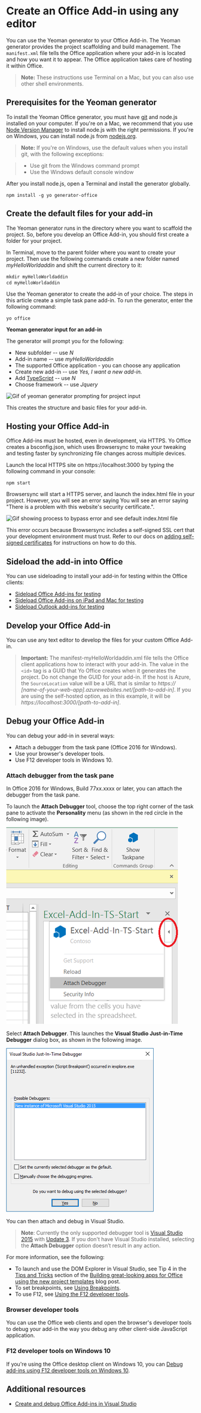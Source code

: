 
# Create an Office Add-in using any editor

You can use the Yeoman generator to your Office Add-in. The Yeoman generator provides the project scaffolding and build management. The  `manifest.xml` file tells the Office application where your add-in is located and how you want it to appear. The Office application takes care of hosting it within Office.

 >**Note:** These instructions use Terminal on a Mac, but you can also use other shell environments. 


## Prerequisites for the Yeoman generator

To install the Yeoman Office generator, you must have [git](https://git-scm.com/downloads) and node.js installed on your computer. If you're on a Mac, we recommend that you use [Node Version Manager](https://github.com/creationix/nvm) to install node.js with the right permissions. If you're on Windows, you can install node.js from [nodejs.org](https://nodejs.org/en/).

>**Note:** If you're on Windows, use the default values when you install git, with the following exceptions:

>- Use git from the Windows command prompt
>- Use the Windows default console window

After you install node.js, open a Terminal and install the generator globally.

```
npm install -g yo generator-office
```


## Create the default files for your add-in

The Yeoman generator runs in the directory where you want to scaffold the project. So, before you develop an Office Add-in, you should first create a folder for your project.

In Terminal, move to the parent folder where you want to create your project. Then use the following commands create a new folder named  _myHelloWorldaddin_ and shift the current directory to it:




```
mkdir myHelloWorldaddin
cd myHelloWorldaddin
```

Use the Yeoman generator to create the add-in of your choice. The steps in this article create a simple task pane add-in. To run the generator, enter the following command:




```
yo office
```

**Yeoman generator input for an add-in**

The generator will prompt you for the following: 


- New subfolder -- use _N_
- Add-in name -- use  _myHelloWorldaddin_ 
- The supported Office application - you can choose any application
- Create new add-in -- use _Yes, I want a new add-in._
- Add [TypeScript](https://www.typescriptlang.org/) -- use _N_
- Choose framework -- use _Jquery_


![Gif of yeoman generator prompting for project input](https://github.com/OfficeDev/generator-office/blob/master/src/docs/assets/gettingstarted-fast.gif)

This creates the structure and basic files for your add-in.


## Hosting your Office Add-in

Office Add-ins must be hosted, even in development, via HTTPS. Yo Office creates a bsconfig.json, which uses Browsersync to make your tweaking and testing faster by synchronizing file changes across multiple devices. 

Launch the local HTTPS site on https://localhost:3000 by typing the following command in your console:


```
npm start
```

Browsersync will start a HTTPS server, and launch the index.html file in your project. However, you will see an error saying You will see an error saying "There is a problem with this website's security certificate.".


![Gif showing process to bypass error and see default index.html file](https://github.com/OfficeDev/generator-office/blob/master/src/docs/assets/ssl-chrome-bypass.gif)

This error occurs because Browsersync includes a self-signed SSL cert that your development environment must trust. Refer to our docs on [adding self-signed certificates](https://github.com/OfficeDev/generator-office/blob/master/src/docs/ssl.md) for instructions on how to do this.

## Sideload the add-in into Office

You can use sideloading to install your add-in for testing within the Office clients:

- [Sideload Office Add-ins for testing](../testing/create-a-network-shared-folder-catalog-for-task-pane-and-content-add-ins.md)
- [Sideload Office Add-ins on iPad and Mac for testing](../testing/sideload-an-office-add-in-on-ipad-and-mac.md)   
- [Sideload Outlook add-ins for testing](../outlook/testing-and-tips.md)

## Develop your Office Add-in

You can use any text editor to develop the files for your custom Office Add-in.

> **Important:**  The manifest-myHelloWorldaddin.xml file tells the Office client applications how to interact with your add-in. The value in the  `<id>` tag is a GUID that Yo Office creates when it generates the project. Do not change the GUID for your add-in. If the host is Azure, the `SourceLocation` value will be a URL that is similar to _https:// [name-of-your-web-app].azurewebsites.net/[path-to-add-in]_. If you are using the self-hosted option, as in this example, it will be _https://localhost:3000/[path-to-add-in]_.


## Debug your Office Add-in

You can debug your add-in in several ways:

- Attach a debugger from the task pane (Office 2016 for Windows).
- Use your browser's developer tools.
- Use F12 developer tools in Windows 10.

### Attach debugger from the task pane

In Office 2016 for Windows, Build 77xx.xxxx or later, you can attach the debugger from the task pane. 

To launch the **Attach Debugger** tool, choose the top right corner of the task pane to activate the **Personality** menu (as shown in the red circle in the following image).   

![Screenshot of Attach Debugger menu](../../images/attach-debugger.png)

Select **Attach Debugger**. This launches the **Visual Studio Just-in-Time Debugger** dialog box, as shown in the following image. 

![Screenshot of Visual Studio JIT Debugger dialog](../../images/visual-studio-debugger.png)

You can then attach and debug in Visual Studio.   

  >  **Note**:  Currently the only supported debugger tool is [Visual Studio 2015](https://www.visualstudio.com/downloads/) with [Update 3](https://msdn.microsoft.com/en-us/library/mt752379.aspx). If you don't have Visual Studio installed, selecting the **Attach Debugger** option doesn’t result in any action.  
  
For more information, see the following:

-	To launch and use the DOM Explorer in Visual Studio, see Tip 4 in the [Tips and Tricks](https://blogs.msdn.microsoft.com/officeapps/2013/04/16/building-great-looking-apps-for-office-using-the-new-project-templates/#tips_tricks) section of the [Building great-looking apps for Office using the new project templates](https://blogs.msdn.microsoft.com/officeapps/2013/04/16/building-great-looking-apps-for-office-using-the-new-project-templates) blog post.
-	To set breakpoints, see [Using Breakpoints](https://msdn.microsoft.com/en-US/library/5557y8b4.aspx).
-	To use F12, see [Using the F12 developer tools](https://msdn.microsoft.com/en-us/library/bg182326(v=vs.85).aspx).

### Browser developer tools 

You can use the Office web clients and open the browser's developer tools to debug your add-in the way you debug any other client-side JavaScript application. 

### F12 developer tools on Windows 10

If you're using the Office desktop client on Windows 10, you can [Debug add-ins using F12 developer tools on Windows 10](../testing/debug-add-ins-using-f12-developer-tools-on-windows-10.md).
    
## Additional resources


- [Create and debug Office Add-ins in Visual Studio](../../docs/get-started/create-and-debug-office-add-ins-in-visual-studio.md)
    
